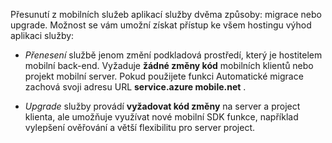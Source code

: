 Přesunutí z mobilních služeb aplikací služby dvěma způsoby: migrace nebo upgrade. Možnost se vám umožní získat přístup ke všem hostingu výhod aplikaci služby:

- *Přenesení* službě jenom změní podkladová prostředí, který je hostitelem mobilní back-end. Vyžaduje **žádné změny kód** mobilních klientů nebo projekt mobilní server. Pokud použijete funkci Automatické migrace zachová svoji adresu URL **service.azure mobile.net** . 

- *Upgrade* služby provádí **vyžadovat kód změny** na server a project klienta, ale umožňuje využívat nové mobilní SDK funkce, například vylepšení ověřování a větší flexibilitu pro server project. 
